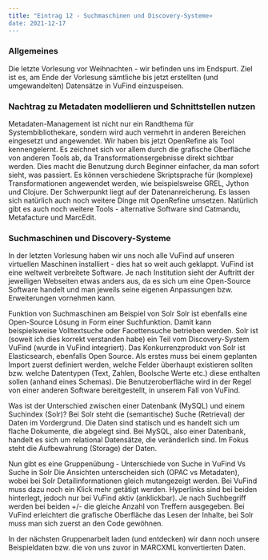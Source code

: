 ```yaml
---
title: "Eintrag 12 - Suchmaschinen und Discovery-Systeme»
date: 2021-12-17
---
```




### Allgemeines
Die letzte Vorlesung vor Weihnachten - wir befinden uns im Endspurt. Ziel ist es, am Ende der Vorlesung sämtliche bis jetzt erstellten (und umgewandelten) Datensätze in VuFind einzuspeisen. 

### Nachtrag zu Metadaten modellieren und Schnittstellen nutzen
Metadaten-Management ist nicht nur ein Randthema für Systembibliothekare, sondern wird auch vermehrt in anderen Bereichen eingesetzt und angewendet. Wir haben bis jetzt OpenRefine als Tool kennengelernt. Es zeichnet sich vor allem durch die grafische Oberfläche von anderen Tools ab, da Transformationsergebnisse direkt sichtbar werden. Dies macht die Benutzung durch Beginner einfacher, da man sofort sieht, was passiert. Es können verschiedene Skriptsprache für (komplexe) Transformationen angewendet werden, wie beispielsweise GREL, Jython und Clojure. Der Schwerpunkt liegt auf der Datenanreicherung. Es lassen sich natürlich auch noch weitere Dinge mit OpenRefine umsetzen. Natürlich gibt es auch noch weitere Tools - alternative Software sind Catmandu, Metafacture und MarcEdit. 

### Suchmaschinen und Discovery-Systeme
In der letzten Vorlesung haben wir uns noch alle VuFind auf unseren virtuellen Maschinen installiert - dies hat so weit auch geklappt. VuFind ist eine weltweit verbreitete Software. Je nach Institution sieht der Auftritt der jeweiligen Webseiten etwas anders aus, da es sich um eine Open-Source Software handelt und man jeweils seine eigenen Anpassungen bzw. Erweiterungen vornehmen kann. 

Funktion von Suchmaschinen am Beispiel von Solr
Solr ist ebenfalls eine Open-Source Lösung in Form einer Suchfunktion. Damit kann beispielsweise Volltextsuche oder Facettensuche betrieben werden. Solr ist (soweit ich dies korrekt verstanden habe) ein Teil vom Discovery-System VuFind (wurde in VuFind integriert). Das Konkurrenzprodukt von Solr ist Elasticsearch, ebenfalls Open Source. 
Als erstes muss bei einem geplanten Import zuerst definiert werden, welche Felder überhaupt existieren sollten bzw. welche Datentypen (Text, Zahlen, Boolsche Werte etc.) diese enthalten sollen (anhand eines Schemas). Die Benutzeroberfläche wird in der Regel von einer anderen Software bereitgestellt, in unserem Fall von VuFind. 

Was ist der Unterschied zwischen einer Datenbank (MySQL) und einem Suchindex (Solr)? Bei Solr steht die (semantische) Suche (Retrieval) der Daten im Vordergrund. Die Daten sind statisch und es handelt sich um flache Dokumente, die abgelegt sind. Bei MySQL, also einer Datenbank, handelt es sich um relational Datensätze, die veränderlich sind. Im Fokus steht die Aufbewahrung (Storage) der Daten. 

Nun gibt es eine Gruppenübung - Unterschiede von Suche in VuFind Vs Suche in Solr
Die Ansichten unterscheiden sich (OPAC vs Metadaten), wobei bei Solr Detailinformationen gleich mutangezeigt werden. Bei VuFind muss dazu noch ein Klick mehr getätigt werden. Hyperlinks sind bei beiden hinterlegt, jedoch nur bei VuFind aktiv (anklickbar). Je nach Suchbegriff werden bei beiden +/- die gleiche Anzahl von Treffern ausgegeben. Bei VuFind erleichtert die grafische Oberfläche das Lesen der Inhalte, bei Solr muss man sich zuerst an den Code gewöhnen.

In der nächsten Gruppenarbeit laden (und entdecken) wir dann noch unsere Beispieldaten bzw. die von uns zuvor in MARCXML konvertierten Daten. 





